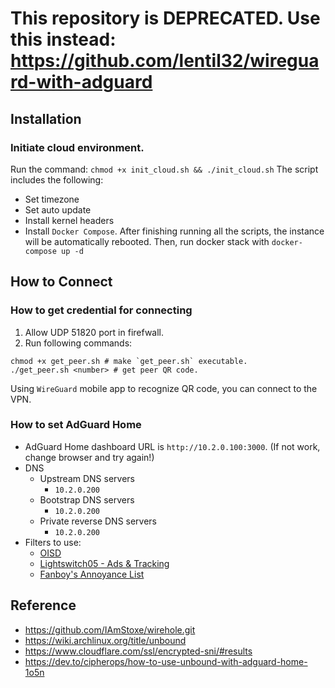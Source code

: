 # This repository is DEPRECATED. Use this instead: https://github.com/lentil32/wireguard-with-adguard







## Installation
### Initiate cloud environment.
Run the command: `chmod +x init_cloud.sh && ./init_cloud.sh`
The script includes the following:
- Set timezone
- Set auto update
- Install kernel headers
- Install `Docker Compose`.
After finishing running all the scripts, the instance will be automatically rebooted.
Then, run docker stack with `docker-compose up -d`

## How to Connect
### How to get credential for connecting
1. Allow UDP 51820 port in firefwall.
2. Run following commands:

```Shell
chmod +x get_peer.sh # make `get_peer.sh` executable.
./get_peer.sh <number> # get peer QR code.
```

Using `WireGuard` mobile app to recognize QR code, you can connect to the VPN.

### How to set AdGuard Home
- AdGuard Home dashboard URL is `http://10.2.0.100:3000`. (If not work, change browser and try again!)
- DNS
	- Upstream DNS servers
		- `10.2.0.200`
	- Bootstrap DNS servers
		- `10.2.0.200`
	- Private reverse DNS servers
		- `10.2.0.200`
- Filters to use:
	- [OISD](https://big.oisd.nl)
	- [Lightswitch05 - Ads & Tracking](https://www.github.developerdan.com/hosts/lists/ads-and-tracking-extended.txt)
	- [Fanboy's Annoyance List](https://secure.fanboy.co.nz/fanboy-annoyance.txt)

## Reference
- https://github.com/IAmStoxe/wirehole.git
- https://wiki.archlinux.org/title/unbound
- https://www.cloudflare.com/ssl/encrypted-sni/#results
- https://dev.to/cipherops/how-to-use-unbound-with-adguard-home-1o5n

